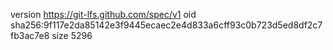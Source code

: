 version https://git-lfs.github.com/spec/v1
oid sha256:9f117e2da85142e3f9445ecaec2e4d833a6cff93c0b723d5ed8df2c7fb3ac7e8
size 5296
